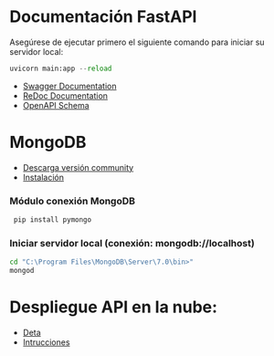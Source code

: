 # Documentación FastAPI
Asegúrese de ejecutar primero el siguiente comando para iniciar su servidor local:
```py
uvicorn main:app --reload
```

- [Swagger Documentation](http://127.0.0.1:8000/docs)
- [ReDoc Documentation](http://127.0.0.1:8000/redoc)
- [OpenAPI Schema](http://127.0.0.1:8000/openapi.json)

# MongoDB

- [Descarga versión community](https://www.mongodb.com/try/download)
- [Instalación](https://www.mongodb.com/docs/manual/tutorial)

### Módulo conexión MongoDB
```cmd
 pip install pymongo
```

### Iniciar servidor local (conexión: mongodb://localhost)
```cmd
cd "C:\Program Files\MongoDB\Server\7.0\bin>"
mongod
```

# Despliegue API en la nube:

- [Deta](https://www.deta.sh/)
- [Intrucciones](https://fastapi.tiangolo.com/deployment/deta/)
